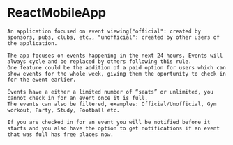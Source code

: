 # ReactMobileApp

	An application focused on event viewing("official": created by sponsors, pubs, clubs, etc., "unofficial": created by other users of the application.

	The app focuses on events happening in the next 24 hours. Events will always cycle and be replaced by others following this rule. 
	One feature could be the addition of a paid option for users which can show events for the whole week, giving them the oportunity to check in for the event earlier.

	Events have a either a limited number of “seats” or unlimited, you cannot check in for an event once it is full.
	The events can also be filtered, examples: Official/Unofficial, Gym workout, Party, Study, Football etc.

	If you are checked in for an event you will be notified before it starts and you also have the option to get notifications if an event that was full has free places now.
	
